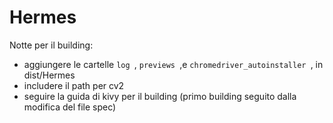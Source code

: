 # Hermes

Notte per il building:
- aggiungere  le cartelle <code>log </code>, <code>previews </code>,e <code>chromedriver_autoinstaller </code>, in dist/Hermes
- includere il path per cv2
- seguire la guida di kivy per il building (primo building seguito dalla modifica del file spec)
